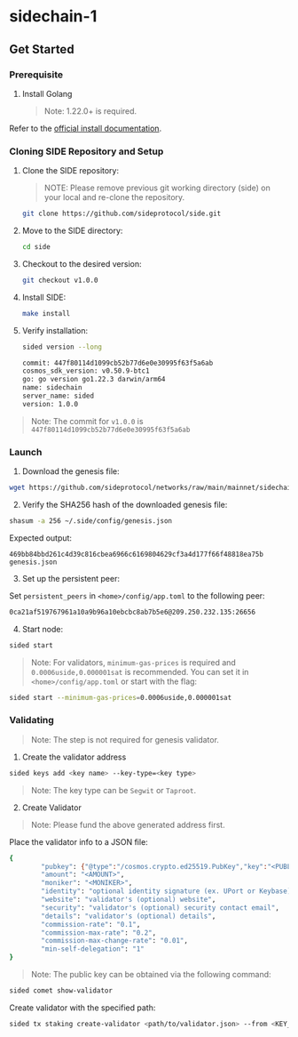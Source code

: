 # sidechain-1

## Get Started

### Prerequisite‌

1. Install Golang

   > Note: 1.22.0+ is required.

Refer to the [official install documentation](https://golang.google.cn/doc/install).

### Cloning SIDE Repository and Setup

1. Clone the SIDE repository:

   > NOTE: Please remove previous git working directory (side) on your local and re-clone the repository.

   ```sh
   git clone https://github.com/sideprotocol/side.git
   ```

2. Move to the SIDE directory:

   ```sh
   cd side
   ```

3. Checkout to the desired version:

   ```sh
   git checkout v1.0.0
   ```

4. Install SIDE:

   ```sh
   make install
   ```

5. Verify installation:

   ```sh
   sided version --long
   ```

   ```sh
   commit: 447f80114d1099cb52b77d6e0e30995f63f5a6ab
   cosmos_sdk_version: v0.50.9-btc1
   go: go version go1.22.3 darwin/arm64
   name: sidechain
   server_name: sided
   version: 1.0.0
   ```

> Note: The commit for `v1.0.0` is `447f80114d1099cb52b77d6e0e30995f63f5a6ab`

### Launch

1. Download the genesis file:

```sh
wget https://github.com/sideprotocol/networks/raw/main/mainnet/sidechain-1/genesis.json -O ~/.side/config/genesis.json
```

2. Verify the SHA256 hash of the downloaded genesis file:

```sh
shasum -a 256 ~/.side/config/genesis.json
```

Expected output:
```
469bb84bbd261c4d39c816cbea6966c6169804629cf3a4d177f66f48818ea75b  genesis.json
```

3. Set up the persistent peer:

Set `persistent_peers` in `<home>/config/app.toml` to the following peer:

```sh
0ca21af519767961a10a9b96a10ebcbc8ab7b5e6@209.250.232.135:26656
```

4. Start node:

```sh
sided start
```

> Note: For validators, `minimum-gas-prices` is required and `0.0006uside,0.000001sat` is recommended. You can set it in `<home>/config/app.toml` or start with the flag:

```sh
sided start --minimum-gas-prices=0.0006uside,0.000001sat
```

### Validating

> Note: The step is not required for genesis validator.

1. Create the validator address

```sh
sided keys add <key name> --key-type=<key type>
```

> Note: The key type can be `Segwit` or `Taproot`.

2. Create Validator

> Note: Please fund the above generated address first.

Place the validator info to a JSON file:

```sh
{
        "pubkey": {"@type":"/cosmos.crypto.ed25519.PubKey","key":"<PUBLIC KEY>"},
        "amount": "<AMOUNT>",
        "moniker": "<MONIKER>",
        "identity": "optional identity signature (ex. UPort or Keybase)",
        "website": "validator's (optional) website",
        "security": "validator's (optional) security contact email",
        "details": "validator's (optional) details",
        "commission-rate": "0.1",
        "commission-max-rate": "0.2",
        "commission-max-change-rate": "0.01",
        "min-self-delegation": "1"
}
```

> Note: The public key can be obtained via the following command:

```sh
sided comet show-validator
```

Create validator with the specified path:

```sh
sided tx staking create-validator <path/to/validator.json> --from <KEY_NAME> --chain-id sidechain-1 --fees 1000uside
```
